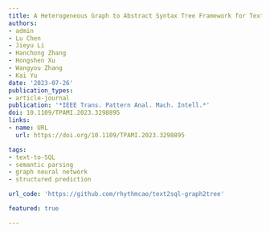 ```yaml
---
title: A Heterogeneous Graph to Abstract Syntax Tree Framework for Text-to-SQL
authors:
- admin
- Lu Chen
- Jieyu Li
- Hanchong Zhang
- Hongshen Xu
- Wangyou Zhang
- Kai Yu
date: '2023-07-26'
publication_types:
- article-journal
publication: '*IEEE Trans. Pattern Anal. Mach. Intell.*'
doi: 10.1109/TPAMI.2023.3298895
links:
- name: URL
  url: https://doi.org/10.1109/TPAMI.2023.3298895

tags:
- text-to-SQL
- semantic parsing
- graph neural network
- structured prediction

url_code: 'https://github.com/rhythmcao/text2sql-graph2tree'

featured: true

---
```

